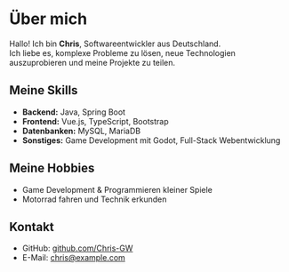 # Über mich

Hallo! Ich bin **Chris**, Softwareentwickler aus Deutschland.  
Ich liebe es, komplexe Probleme zu lösen, neue Technologien auszuprobieren und meine Projekte zu teilen.

## Meine Skills

- **Backend:** Java, Spring Boot
- **Frontend:** Vue.js, TypeScript, Bootstrap
- **Datenbanken:** MySQL, MariaDB
- **Sonstiges:** Game Development mit Godot, Full-Stack Webentwicklung

## Meine Hobbies

- Game Development & Programmieren kleiner Spiele
- Motorrad fahren und Technik erkunden

## Kontakt

- GitHub: [github.com/Chris-GW](https://github.com/Chris-GW)
- E-Mail: chris@example.com
